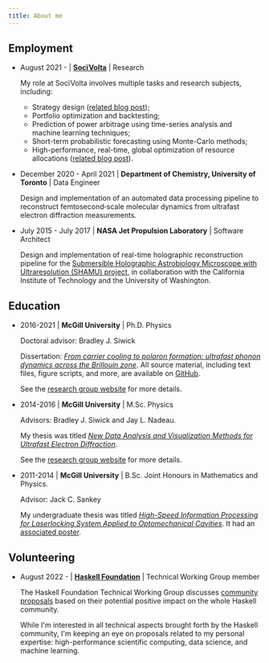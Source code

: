 ```yaml
---
title: About me
---
```


## Employment

* August 2021 - | [__SocïVolta__](http://socivolta.com/) | Research

    My role at SocïVolta involves multiple tasks and research subjects, including:
     * Strategy design ([related blog post](/posts/rolling-stats.html));
     * Portfolio optimization and backtesting;
     * Prediction of power arbitrage using time-series analysis and machine learning techniques;
     * Short-term probabilistic forecasting using Monte-Carlo methods;
     * High-performance, real-time, global optimization of resource allocations ([related blog post](/posts/multiverse.html)).
    
    <p></p>

* December 2020 - April 2021 | __Department of Chemistry, University of Toronto__ | Data Engineer

    Design and implementation of an automated data processing pipeline to reconstruct femtosecond‐scale molecular dynamics from ultrafast electron diffraction measurements.

    <p></p>

* July 2015 - July 2017 | __NASA Jet Propulsion Laboratory__ | Software Architect

    Design and implementation of real-time holographic reconstruction pipeline for the [Submersible Holographic Astrobiology Microscope with Ultraresolution (SHAMU) project](https://www.caltech.edu/about/news/building-microscope-search-signs-life-other-worlds-48555), in collaboration with the California Institute of Technology and the University of Washington.
    <p></p>

## Education

* 2016-2021  | __McGill University__ | Ph.D. Physics 
    
    Doctoral advisor: Bradley J. Siwick

    Dissertation: [_From carrier cooling to polaron formation: ultrafast phonon dynamics across the Brillouin zone_](/files/dissertation.pdf). All source material, including text files, figure scripts, and more, are available on [GitHub](https://github.com/LaurentRDC/dissertation).

    See the [research group website](http://www.physics.mcgill.ca/siwicklab/index.html) for more details.
    <p></p>

* 2014-2016 | __McGill University__ | M.Sc. Physics 
    
    Advisors: Bradley J. Siwick and Jay L. Nadeau. 
    
    My thesis was titled [_New Data Analysis and Visualization Methods for Ultrafast Electron Diffraction_](/files/msc_thesis.pdf).

    See the [research group website](http://www.physics.mcgill.ca/siwicklab/index.html) for more details.
    <p></p>

* 2011-2014 | __McGill University__ | B.Sc. Joint Honours in Mathematics and Physics. 

    Advisor: Jack C. Sankey
    
    My undergraduate thesis was titled [_High-Speed Information Processing for Laserlocking System Applied to Optomechanical Cavities_](/files/ugrad_project.pdf). It had an [associated poster](/files/ugrad_project_poster.pdf).
    <p></p>

## Volunteering

* August 2022 - | [__Haskell Foundation__](https://haskell.foundation/) | Technical Working Group member

    The Haskell Foundation Technical Working Group discusses [community proposals](https://github.com/haskellfoundation/tech-proposals/blob/main/proposals/PROPOSALS.md) based on their potential positive impact on the whole Haskell community.

    While I'm interested in all technical aspects brought forth by the Haskell community, I'm keeping an eye on proposals related to my personal expertise: high-performance scientific computing, data science, and machine learning.
    
    <p></p>